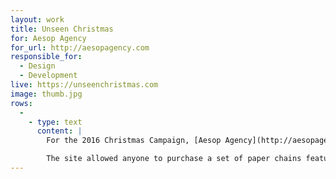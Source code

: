 ```yaml
---
layout: work
title: Unseen Christmas
for: Aesop Agency
for_url: http://aesopagency.com
responsible_for:
  - Design
  - Development
live: https://unseenchristmas.com
image: thumb.jpg
rows:
  -
    - type: text
      content: |
        For the 2016 Christmas Campaign, [Aesop Agency](http://aesopagency.com) worked with a number of the UK’s top illustrators to devise a unique campaign that uses paper chain strips to illustrate stories of four individuals – all victims of modern slavery in the UK.

        The site allowed anyone to purchase a set of paper chains featuring the illustrations, using a pay-what-you-want mechanic. This involved integration with Stripe for the payment system.
---
```

